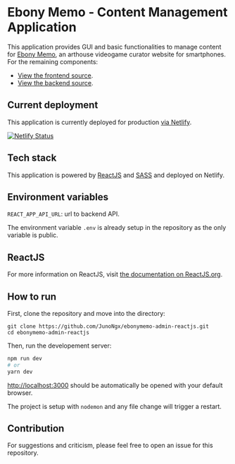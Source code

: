 # Ebony Memo - Content Management Application

This application provides GUI and basic functionalities to manage content for [Ebony Memo](https://ebonymemo.com/), an arthouse videogame curator website for smartphones. For the remaining components:
* [View the frontend source](https://github.com/JunoNgx/ebonymemo-frontend-next).
* [View the backend source](https://github.com/JunoNgx/ebonymemo-backend-nodejs).

## Current deployment

This application is currently deployed for production [via Netlify](https://eleum-loyce.netlify.app/).

[![Netlify Status](https://api.netlify.com/api/v1/badges/824c2e38-e99c-41ff-9ef5-a64f2b579618/deploy-status)](https://app.netlify.com/sites/eleum-loyce/deploys)

## Tech stack

This application is powered by [ReactJS](https://reactjs.org/) and [SASS](https://sass-lang.com/) and deployed on Netlify.

## Environment variables

`REACT_APP_API_URL`: url to backend API.

The environment variable `.env` is already setup in the repository as the only variable is public.

## ReactJS

For more information on ReactJS, visit [the documentation on ReactJS.org](https://reactjs.org/docs/getting-started.html).

## How to run

First, clone the repository and move into the directory:

```
git clone https://github.com/JunoNgx/ebonymemo-admin-reactjs.git
cd ebonymemo-admin-reactjs
```

Then, run the developement server:

```bash
npm run dev
# or
yarn dev
```

[http://localhost:3000](http://localhost:3000) should be automatically be opened with your default browser.

The project is setup with `nodemon` and any file change will trigger a restart.

## Contribution

For suggestions and  criticism, please feel free to open an issue for this repository.